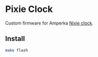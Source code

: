 # Pixie Clock

Custom firmware for Amperka [Nixie clock](http://wiki.amperka.ru/nixie).

## Install

```sh
make flash
```
